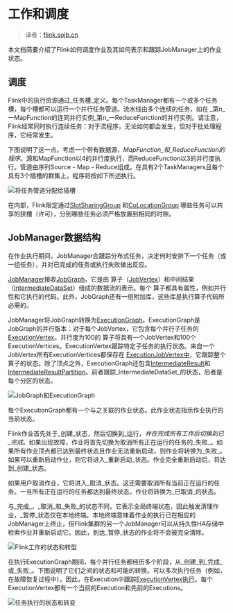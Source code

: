 

# 工作和调度

> 译者：[flink.sojb.cn](https://flink.sojb.cn/)


本文档简要介绍了Flink如何调度作业及其如何表示和跟踪JobManager上的作业状态。

## 调度

Flink中的执行资源通过_任务槽_定义。每个TaskManager都有一个或多个任务槽，每个槽都可以运行一个并行任务管道。流水线由多个连续的任务，如在 _第n_一MapFunction的连同并行实例_第n_一ReduceFunction的并行实例。请注意，Flink经常同时执行连续任务：对于流程序，无论如何都会发生，但对于批处理程序，它经常发生。

下图说明了这一点。考虑一个带有数据源，_MapFunction_和_ReduceFunction的程序_。源和MapFunction以4的并行度执行，而ReduceFunction以3的并行度执行。管道由序列Source - Map - Reduce组成。在具有2个TaskManagers且每个具有3个插槽的群集上，程序将按如下所述执行。

![将任务管道分配给插槽](https://flink.sojb.cn/fig/slots.svg)

在内部，Flink限定通过[SlotSharingGroup](https://github.com/apache/flink/blob/master//flink-runtime/src/main/java/org/apache/flink/runtime/jobmanager/scheduler/SlotSharingGroup.java) 和[CoLocationGroup](https://github.com/apache/flink/blob/master//flink-runtime/src/main/java/org/apache/flink/runtime/jobmanager/scheduler/CoLocationGroup.java) 哪些任务可以共享的狭槽（许可），分别哪些任务必须严格放置到相同的时隙。

## JobManager数据结构

在作业执行期间，JobManager会跟踪分布式任务，决定何时安排下一个任务（或一组任务），并对已完成的任务或执行失败做出反应。

[JobManager](https://github.com/apache/flink/blob/master//flink-runtime/src/main/java/org/apache/flink/runtime/jobgraph/)接收[JobGraph](https://github.com/apache/flink/blob/master//flink-runtime/src/main/java/org/apache/flink/runtime/jobgraph/)，它是由 算子（[JobVertex](https://github.com/apache/flink/blob/master//flink-runtime/src/main/java/org/apache/flink/runtime/jobgraph/JobVertex.java)）和中间结果（[IntermediateDataSet](https://github.com/apache/flink/blob/master//flink-runtime/src/main/java/org/apache/flink/runtime/jobgraph/IntermediateDataSet.java)）组成的数据流的表示。每个 算子都具有属性，例如并行性和它执行的代码。此外，JobGraph还有一组附加库，这些库是执行算子代码所必需的。

JobManager将JobGraph转换为[ExecutionGraph](https://github.com/apache/flink/blob/master//flink-runtime/src/main/java/org/apache/flink/runtime/executiongraph/)。ExecutionGraph是JobGraph的并行版本：对于每个JobVertex，它包含每个并行子任务的[ExecutionVertex](https://github.com/apache/flink/blob/master//flink-runtime/src/main/java/org/apache/flink/runtime/executiongraph/ExecutionVertex.java)。并行度为100的 算子将具有一个JobVertex和100个ExecutionVertices。ExecutionVertex跟踪特定子任务的执行状态。来自一个JobVertex所有ExecutionVertices都保存在 [ExecutionJobVertex中](https://github.com/apache/flink/blob/master//flink-runtime/src/main/java/org/apache/flink/runtime/executiongraph/ExecutionJobVertex.java)，它跟踪整个算子的状态。除了顶点之外，ExecutionGraph还包含[IntermediateResult](https://github.com/apache/flink/blob/master//flink-runtime/src/main/java/org/apache/flink/runtime/executiongraph/IntermediateResult.java)和[IntermediateResultPartition](https://github.com/apache/flink/blob/master//flink-runtime/src/main/java/org/apache/flink/runtime/executiongraph/IntermediateResultPartition.java)。前者跟踪_IntermediateDataSet_的状态，后者是每个分区的状态。

![JobGraph和ExecutionGraph](https://flink.sojb.cn/fig/job_and_execution_graph.svg)

每个ExecutionGraph都有一个与之关联的作业状态。此作业状态指示作业执行的当前状态。

Flink作业首先处于_创建_状态，然后切换到_运行，_并在完成所有工作后切换到已_完成_。如果出现故障，作业将首先切换为取消所有正在运行的任务的_失败_。如果所有作业顶点都已达到最终状态且作业无法重新启动，则作业将转换为_失败_。如果可以重新启动作业，则它将进入_重新启动_状态。作业完全重新启动后，将达到_创建_状态。

如果用户取消作业，它将进入_取消_状态。这还需要取消所有当前正在运行的任务。一旦所有正在运行的任务都达到最终状态，作业将转换为_已取消_的状态。

与_完成_，_取消_和_失败_的状态不同，它表示全局终端状态，因此触发清理作业，_暂停_状态仅在本地终端。本地终端意味着作业的执行已在相应的JobManager上终止，但Flink集群的另一个JobManager可以从持久性HA存储中检索作业并重新启动它。因此，到达_暂停_状态的作业将不会被完全清除。

![Flink工作的状态和转型](https://flink.sojb.cn/fig/job_status.svg)

在执行ExecutionGraph期间，每个并行任务都经历多个阶段，从_创建_到_完成_或_失败_。下图说明了它们之间的状态和可能的转换。可以多次执行任务（例如，在故障恢复过程中）。因此，在Execution中跟踪[ExecutionVertex执行](https://github.com/apache/flink/blob/master//flink-runtime/src/main/java/org/apache/flink/runtime/executiongraph/Execution.java)。每个ExecutionVertex都有一个当前的Execution和先前的Executions。

![任务执行的状态和转变](https://flink.sojb.cn/fig/state_machine.svg)